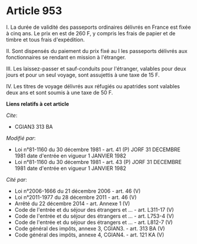 # Article 953

I. La durée de validité des passeports ordinaires délivrés en France est fixée à cinq ans. Le prix en est de 260 F, y compris
les frais de papier et de timbre et tous frais d'expédition.

II. Sont dispensés du paiement du prix fixé au I les passeports délivrés aux fonctionnaires se rendant en mission à
l'étranger.

III. Les laissez-passer et sauf-conduits pour l'étranger, valables pour deux jours et pour un seul voyage, sont assujettis à
une taxe de 15 F.

IV. Les titres de voyage délivrés aux réfugiés ou apatrides sont valables deux ans et sont soumis à une taxe de 50 F.

**Liens relatifs à cet article**

_Cite_:

  - CGIAN3 313 BA

_Modifié par_:

  - Loi n°81-1160 du 30 décembre 1981 - art. 41 (P) JORF 31 DECEMBRE 1981 date d'entrée en vigueur 1 JANVIER 1982
  - Loi n°81-1160 du 30 décembre 1981 - art. 43 (P) JORF 31 DECEMBRE 1981 date d'entrée en vigueur 1 JANVIER 1982

_Cité par_:

  - Loi n°2006-1666 du 21 décembre 2006 - art. 46 (V)
  - Loi n°2011-1977 du 28 décembre 2011 - art. 46 (V)
  - Arrêté du 22 décembre 2014 - art. Annexe 1 (V)
  - Code de l'entrée et du séjour des étrangers et ... - art. L311-17 (V)
  - Code de l'entrée et du séjour des étrangers et ... - art. L753-4 (V)
  - Code de l'entrée et du séjour des étrangers et ... - art. L812-7 (V)
  - Code général des impôts, annexe 3, CGIAN3. - art. 313 BA (V)
  - Code général des impôts, annexe 4, CGIAN4. - art. 121 KA (V)
